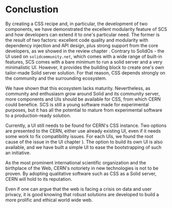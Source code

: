 
<!--  - CSS should be only available to CERN users, otherwise should be taken security consideration
 - SSO integration possible, need more work,
 - OKD4 and CSS show great DevOps characterics, easy to setup and experiment.
 -->

Conclustion 
============

  By creating a CSS recipe and, in particular, the development of two components, we have demonstrated the excellent modularity feature of SCS and how developers can extend it to one's particular need. The former is the result of two factors: excellent code quality and modularity with dependency injection and API design, plus strong support from the core developers, as we showed in the review chapter <!-- TODO add ref-->.
  Contrary to SolidOs - the UI used on `solidcommunity.net`, which comes with a wide range of built-in features, SCS comes with a bare minimum to run a solid server and a very minimalistic UI. However, it provides the building block to create one's own tailor-made Solid server solution. For that reason, CSS depends strongly on the community and the surrounding ecosystem. 

We have shown that this ecosystem lacks maturity. Nevertheless, as community and enthusiasm grow around Solid and its community server, more components and UIs should be available for CSS, from which CERN could benefice. 
SCS is still a young software made for experimental purposes, but it has all the potential to mature from experimental software to a production-ready solution.

 Currently, a UI still needs to be found for CERN's CSS instance. Two options are presented to the CERN, either use already existing UI, even if it needs some work to fix compatibility issues. For each UIs, we found the root cause of the issue in the UI chapter<!-- [TODO UI chapter] --> ). The option to build its own UI is also available, and we have built a simple UI to ease the bootstrapping of such an initiative.

As the most prominent international scientific organization and the birthplace of the Web, CERN's notoriety in new technologies is not to be proven. By adopting qualitative software such as CSS as a Solid server, CERN will hold to its reputation.

<!-- help promoting good web -->

Even if one can argue that the web is facing a crisis on data and user privacy, it is good knowing that robust solutions are developed to build a more prolific and ethical world wide web.


